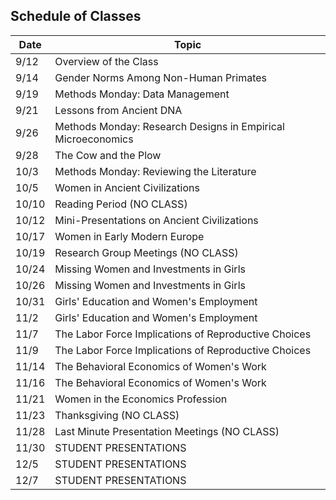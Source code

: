 ## Schedule of Classes


|  Date  |  Topic  |
| ------------ | ------- |
| 9/12 | Overview of the Class |
| 9/14 | Gender Norms Among Non-Human Primates |
| 9/19 | Methods Monday:  Data Management |
| 9/21 | Lessons from Ancient DNA |
| 9/26 | Methods Monday:  Research Designs in Empirical Microeconomics |
| 9/28 | The Cow and the Plow |
| 10/3 | Methods Monday:  Reviewing the Literature |
| 10/5 | Women in Ancient Civilizations | 
| 10/10 | Reading Period (NO CLASS) |
| 10/12 | Mini-Presentations on Ancient Civilizations |
| 10/17 | Women in Early Modern Europe |
| 10/19 | Research Group Meetings (NO CLASS) |
| 10/24 | Missing Women and Investments in Girls |
| 10/26 | Missing Women and Investments in Girls |
| 10/31 | Girls' Education and Women's Employment |
| 11/2 | Girls' Education and Women's Employment |
| 11/7 | The Labor Force Implications of Reproductive Choices |
| 11/9 | The Labor Force Implications of Reproductive Choices |
| 11/14 | The Behavioral Economics of Women's Work |
| 11/16 | The Behavioral Economics of Women's Work |
| 11/21 | Women in the Economics Profession |
| 11/23 | Thanksgiving (NO CLASS) |
| 11/28 | Last Minute Presentation Meetings (NO CLASS) |
| 11/30 | STUDENT PRESENTATIONS |
| 12/5 | STUDENT PRESENTATIONS |
| 12/7 | STUDENT PRESENTATIONS |
